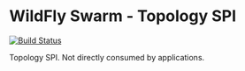 # WildFly Swarm - Topology SPI

[![Build Status](https://projectodd.ci.cloudbees.com/buildStatus/icon?job=wildfly-swarm-topology-jgroups)](https://projectodd.ci.cloudbees.com/job/wildfly-swarm-topology-jgroups)

Topology SPI. Not directly consumed by applications.

